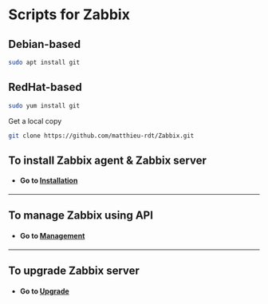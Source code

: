 # Scripts for Zabbix
## Debian-based

```bash
sudo apt install git
```

## RedHat-based

```bash
sudo yum install git
```
Get a local copy

```bash
git clone https://github.com/matthieu-rdt/Zabbix.git
```

## To install Zabbix agent & Zabbix server
* #### Go to [Installation](https://github.com/matthieu-rdt/Zabbix/tree/main/Installation)

***

## To manage Zabbix using API
* #### Go to [Management](https://github.com/matthieu-rdt/Zabbix/tree/main/Management)

***

## To upgrade Zabbix server
* #### Go to [Upgrade](https://github.com/matthieu-rdt/Zabbix/tree/main/Upgrade)
